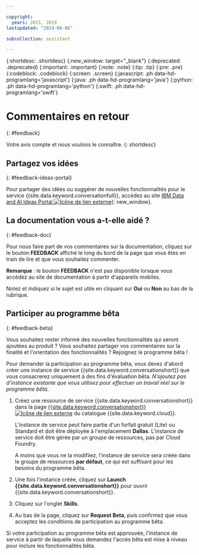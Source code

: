 ```yaml
---

copyright:
  years: 2015, 2019
lastupdated: "2019-06-06"

subcollection: assistant

---
```


{:shortdesc: .shortdesc}
{:new_window: target="_blank"}
{:deprecated: .deprecated}
{:important: .important}
{:note: .note}
{:tip: .tip}
{:pre: .pre}
{:codeblock: .codeblock}
{:screen: .screen}
{:javascript: .ph data-hd-programlang='javascript'}
{:java: .ph data-hd-programlang='java'}
{:python: .ph data-hd-programlang='python'}
{:swift: .ph data-hd-programlang='swift'}

# Commentaires en retour
{: #feedback}

Votre avis compte et nous voulons le connaître.
{: shortdesc}

## Partagez vos idées
{: #feedback-ideas-portal}

Pour partager des idées ou suggérer de nouvelles fonctionnalités pour le service {{site.data.keyword.conversationfull}}, accédez au site [IBM Data and AI Ideas Portal ![Icône de lien externe](../../icons/launch-glyph.svg "Icône de lien externe")](https://ibm-data-and-ai.ideas.aha.io/?project=ASSISTANT){: new_window}.

## La documentation vous a-t-elle aidé ?
{: #feedback-doc}

Pour nous faire part de vos commentaires sur la documentation, cliquez sur le bouton **FEEDBACK** affiché le long du bord de la page que vous êtes en train de lire et que vous souhaitez commenter.

  **Remarque** : le bouton **FEEDBACK** n'est pas disponible lorsque vous accédez au site de documentation à partir d'appareils mobiles.

Notez et indiquez si le sujet est utile en cliquant sur **Oui** ou **Non** au bas de la rubrique.

## Participer au programme bêta
{: #feedback-beta}

Vous souhaitez rester informé des nouvelles fonctionnalités qui seront ajoutées au produit ? Vous souhaitez partager vos commentaires sur la finalité et l'orientation des fonctionnalités ? Rejoignez le programme bêta !

Pour demander la participation au programme bêta, vous devez d'abord créer une instance de service {{site.data.keyword.conversationshort}} que vous consacrerez uniquement à des fins d'évaluation bêta. *N'ajoutez pas d'instance existante que vous utilisez pour effectuer un travail réel sur le programme bêta.*

1.  Créez une ressource de service {{site.data.keyword.conversationshort}} dans la page [{{site.data.keyword.conversationshort}} ![Icône de lien externe](../../icons/launch-glyph.svg "Icône de lien externe")](https://{DomainName}/catalog/services/watson-assistant) du catalogue {{site.data.keyword.cloud}}.

    L'instance de service peut faire partie d'un forfait gratuit (Lite) ou Standard et doit être déployée à l'emplacement **Dallas**. L'instance de service doit être gérée par un groupe de ressources, pas par Cloud Foundry. 

    A moins que vous ne la modifiiez, l'instance de service sera créée dans le groupe de ressources **par défaut**, ce qui est suffisant pour les besoins du programme bêta.

1.  Une fois l'instance créée, cliquez sur **Launch {{site.data.keyword.conversationshort}}** pour ouvrir {{site.data.keyword.conversationshort}}.
1.  Cliquez sur l'onglet **Skills**.
1.  Au bas de la page, cliquez sur **Request Beta**, puis confirmez que vous acceptez les conditions de participation au programme bêta.

Si votre participation au programme bêta est approuvée, l'instance de service à partir de laquelle vous demandez l'accès bêta est mise à niveau pour inclure les fonctionnalités bêta.
